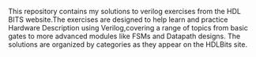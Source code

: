 This repository contains my solutions to verilog exercises from the HDL BITS website.The exercises are designed to help learn and practice Hardware Description using Verilog,covering a range of topics from basic gates to more advanced modules like FSMs and Datapath designs.
The solutions are organized by categories as they appear on the HDLBits site.
